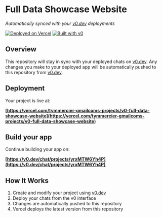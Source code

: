 # Full Data Showcase Website

*Automatically synced with your [v0.dev](https://v0.dev) deployments*

[![Deployed on Vercel](https://img.shields.io/badge/Deployed%20on-Vercel-black?style=for-the-badge&logo=vercel)](https://vercel.com/tymmercier-gmailcoms-projects/v0-full-data-showcase-website)
[![Built with v0](https://img.shields.io/badge/Built%20with-v0.dev-black?style=for-the-badge)](https://v0.dev/chat/projects/yrxMTW6Yh4P)

## Overview

This repository will stay in sync with your deployed chats on [v0.dev](https://v0.dev).
Any changes you make to your deployed app will be automatically pushed to this repository from [v0.dev](https://v0.dev).

## Deployment

Your project is live at:

**[https://vercel.com/tymmercier-gmailcoms-projects/v0-full-data-showcase-website](https://vercel.com/tymmercier-gmailcoms-projects/v0-full-data-showcase-website)**

## Build your app

Continue building your app on:

**[https://v0.dev/chat/projects/yrxMTW6Yh4P](https://v0.dev/chat/projects/yrxMTW6Yh4P)**

## How It Works

1. Create and modify your project using [v0.dev](https://v0.dev)
2. Deploy your chats from the v0 interface
3. Changes are automatically pushed to this repository
4. Vercel deploys the latest version from this repository